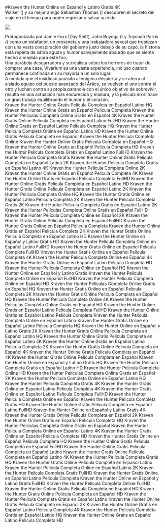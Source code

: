 #Kraven the Hunter Online en Espanol y Latino Gratis 4K  
Walker () y su mejor amigo Sebastian Thomas () descubren el secreto del viaje en el tiempo para poder regresar y salvar su vida.  
  
[![](https://i.imgur.com/qSNzIqt.png)](https://movie.rssnews.media/INqnwQCe.php)  
  
Protagonizada por Jamie Foxx (Day Shift), John Boyega () y Teyonah Parris () como un estafador, un proxeneta y una trabajadora sexual que tropiezan con una vasta conspiración del gobierno justo debajo de su capó, la historia está repleta de sátira aguda y humor salvajemente absurdo que se siente hecho a medida para este trío.  
Una parábola desgarradora y surrealista sobre los horrores de tratar de comprar una casa, Vivarium es una vasta experiencia, incluso cuando permanece confinada en su mayoría a un solo lugar.  
A medida que el insidioso parásito alienígena despierta y se aferra al aislado equipo del puesto avanzado del Ártico, se vuelven el uno contra el otro y luchan contra su propia paranoia con el único objetivo de sobrevivir.  
 resulta en una actuación más endurecida y madura, y la película en sí hace un gran trabajo equilibrando el humor y el corazón.  
Kraven the Hunter Online Gratis Pelicula Completa en Español Latino HQ
Kraven the Hunter Online Gratis en Español Pelicula Completa
Kraven the Hunter Películas Completa Online Gratis en Español 4K
Kraven the Hunter Gratis Online Pelicula Completa en Español Latino FullHD
Kraven the Hunter Online Gratis en Español Latino Pelicula Completa HQ
Kraven the Hunter Película Completa Online en Español Latino HD
Kraven the Hunter Online Gratis Pelicula Completa en Español
Kraven the Hunter Pelicula Completa Online
Kraven the Hunter Online Gratis Pelicula Completa en Español HQ
Kraven the Hunter Online Gratis en Español Pelicula Completa HD
Kraven the Hunter Película Completa Gratis en Español Latino FullHD
Kraven the Hunter Pelicula Completa Gratis
Kraven the Hunter Online Gratis Pelicula Completa en Español Latino 2K
Kraven the Hunter Película Completa Gratis en Español Latino 4K
Kraven the Hunter Pelicula Completa Online 2K
Kraven the Hunter Online Gratis en Español Pelicula Completa 4K
Kraven the Hunter Online Gratis en Español Pelicula Completa FullHD
Kraven the Hunter Online Gratis Pelicula Completa en Español Latino HD
Kraven the Hunter Gratis Online Pelicula Completa en Español Latino 2K
Kraven the Hunter Pelicula Completa Online HQ
Kraven the Hunter Gratis Online en Español Latino Pelicula Completa 2K
Kraven the Hunter Pelicula Completa Gratis 2K
Kraven the Hunter Película Completa Gratis en Español Latino 2K
Kraven the Hunter Películas Completa Online Gratis en Español FullHD
Kraven the Hunter Película Completa Online en Español 2K
Kraven the Hunter Gratis Online Pelicula Completa en Español FullHD
Kraven the Hunter Gratis Online en Español Pelicula Completa
Kraven the Hunter Online Gratis en Español Pelicula Completa 2K
Kraven the Hunter Gratis Online Pelicula Completa en Español Latino HD
Kraven the Hunter Online en Español y Latino Gratis HD
Kraven the Hunter Película Completa Online en Español Latino FullHD
Kraven the Hunter Gratis Online en Español Pelicula Completa FullHD
Kraven the Hunter Gratis Online en Español Pelicula Completa 4K
Kraven the Hunter Película Completa Online en Español 4K
Kraven the Hunter Gratis Online en Español Latino Pelicula Completa HD
Kraven the Hunter Película Completa Online en Español HQ
Kraven the Hunter Online en Español y Latino Gratis
Kraven the Hunter Película Completa Online en Español FullHD
Kraven the Hunter Película Completa Online en Español HD
Kraven the Hunter Películas Completa Online Gratis en Español HQ
Kraven the Hunter Gratis Online en Español Pelicula Completa 2K
Kraven the Hunter Gratis Online Pelicula Completa en Español HQ
Kraven the Hunter Pelicula Completa Online 4K
Kraven the Hunter Películas Completa Online Gratis en Español HD
Kraven the Hunter Online Gratis en Español Latino Pelicula Completa FullHD
Kraven the Hunter Online Gratis en Español Latino Pelicula Completa
Kraven the Hunter Película Completa Online en Español Latino
Kraven the Hunter Gratis Online en Español Latino Pelicula Completa HQ
Kraven the Hunter Online en Español y Latino Gratis 2K
Kraven the Hunter Gratis Online Pelicula Completa en Español Latino HQ
Kraven the Hunter Online Gratis Pelicula Completa en Español Latino 4K
Kraven the Hunter Online Gratis en Español Latino Pelicula Completa 2K
Kraven the Hunter Gratis Online Pelicula Completa en Español 4K
Kraven the Hunter Online Gratis Pelicula Completa en Español 4K
Kraven the Hunter Gratis Online Pelicula Completa en Español
Kraven the Hunter Online en Español y Latino Gratis HQ
Kraven the Hunter Película Completa Gratis en Español Latino HD
Kraven the Hunter Pelicula Completa Online HD
Kraven the Hunter Películas Completa Online Gratis en Español 2K
Kraven the Hunter Película Completa Online en Español Latino HQ
Kraven the Hunter Pelicula Completa Gratis 4K
Kraven the Hunter Gratis Online en Español Latino Pelicula Completa 4K
Kraven the Hunter Gratis Online en Español Latino Pelicula Completa FullHD
Kraven the Hunter Película Completa Online en Español
Kraven the Hunter Pelicula Completa Gratis HD
Kraven the Hunter Online Gratis Pelicula Completa en Español Latino FullHD
Kraven the Hunter Online en Español y Latino Gratis 4K
Kraven the Hunter Gratis Online Pelicula Completa en Español 2K
Kraven the Hunter Online Gratis en Español Pelicula Completa HQ
Kraven the Hunter Películas Completa Online Gratis en Español
Kraven the Hunter Película Completa Online en Español Latino 4K
Kraven the Hunter Gratis Online en Español Pelicula Completa HD
Kraven the Hunter Gratis Online en Español Pelicula Completa HQ
Kraven the Hunter Online Gratis Pelicula Completa en Español FullHD
Kraven the Hunter Online Gratis Pelicula Completa en Español Latino
Kraven the Hunter Gratis Online Pelicula Completa en Español Latino 4K
Kraven the Hunter Pelicula Completa Gratis HQ
Kraven the Hunter Gratis Online Pelicula Completa en Español Latino
Kraven the Hunter Película Completa Online en Español Latino 2K
Kraven the Hunter Pelicula Completa Gratis FullHD
Kraven the Hunter Gratis Online en Español Latino Pelicula Completa
Kraven the Hunter Online en Español y Latino Gratis FullHD
Kraven the Hunter Pelicula Completa Online FullHD
Kraven the Hunter Online Gratis Pelicula Completa en Español HD
Kraven the Hunter Gratis Online Pelicula Completa en Español HD
Kraven the Hunter Película Completa Gratis en Español Latino
Kraven the Hunter Online Gratis Pelicula Completa en Español 2K
Kraven the Hunter Online Gratis en Español Latino Pelicula Completa 4K
Kraven the Hunter Película Completa Gratis en Español Latino HQ
Kraven the Hunter Online Gratis en Español Latino Pelicula Completa HD